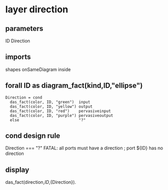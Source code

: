 # layer direction
## parameters
  ID
  Direction
## imports
  shapes
  onSameDiagram
  inside
## forall ID as diagram_fact(kind,ID,"ellipse")
    Direction = cond
      das_fact(color, ID, "green")  input
      das_fact(color, ID, "yellow") output
      das_fact(color, ID, "red")    pervasiveinput
      das_fact(color, ID, "purple") pervasiveoutput
      else                          "?"
## cond design rule
  Direction === "?" 
  FATAL: all ports must have a direction ; port ${ID} has no direction
## display
  das_fact(direction,${ID},${Direction}).
